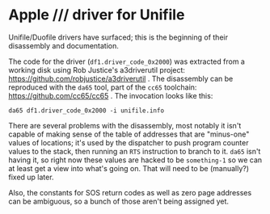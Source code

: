 # Apple /// driver for Unifile

Unifile/Duofile drivers have surfaced; this is the beginning of their disassembly and documentation.

The code for the driver (`df1.driver_code_0x2000`) was extracted from a working disk using Rob Justice's a3driverutil
project: https://github.com/robjustice/a3driverutil .
The disassembly can be reproduced with the `da65` tool, part of the `cc65` toolchain: https://github.com/cc65/cc65 .
The invocation looks like this:

```
da65 df1.driver_code_0x2000 -i unifile.info
```

There are several problems with the disassembly, most notably it isn't capable of making sense of the table of
addresses that are "minus-one" values of locations; it's used by the dispatcher to push program counter values
to the stack, then running an `RTS` instruction to branch to it.  `da65` isn't having it, so right now
these values are hacked to be `something-1` so we can at least get a view into what's going on.  That will need
to be (manually?) fixed up later.

Also, the constants for SOS return codes as well as zero page addresses can be ambiguous, so a bunch of those aren't
being assigned yet.
